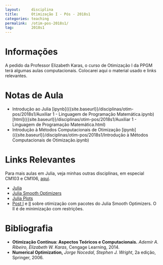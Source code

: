 ```yaml
---
layout:     disciplina
title:      Otimização I - Pós - 2018s1
categories: teaching
permalink:  /otim-pos-2018s1/
tag:        2018s1
---
```


# Informações

A pedido da Professor Elizabeth Karas, o curso de Otimização I da PPGM
terá algumas aulas computacionais. Colocarei aqui o material usado e
links relevantes. 

# Notas de Aula

- Introdução ao Julia
  [ipynb]({{site.baseurl}}/disciplinas/otim-pos/2018s1/Auxiliar 1 - Linguagem de Programação Matemática.ipynb)
  [html]({{site.baseurl}}/disciplinas/otim-pos/2018s1/Auxiliar 1 - Linguagem de Programação Matemática.html)
- Introdução à Métodos Computacionais de Otimização
  [ipynb]({{site.baseurl}}/disciplinas/otim-pos/2018s1/Introdução à Métodos Computacionais de Otimização.ipynb)

# Links Relevantes

Para mais aulas em Julia, veja minhas outras disciplinas, em especial
CM103 e CM106, [aqui]({{site.baseurl}}/br/teaching/).

- [Julia](http://julialang.org)
- [Julia Smooth Optimizers](https://juliasmoothoptimizers.github.io/)
- [Julia Plots](juliaplots.github.io)
- [Post I](http://abelsiqueira.github.io/blog/nlpmodelsjl-cutestjl-and-other-nonlinear-optimization-packages-on-julia/)
e
[II](http://abelsiqueira.github.io/blog/nlpmodelsjl-and-cutestjl-constrained-optimization/)
sobre otimização com pacotes do Julia Smooth Optimizers. O II é de
minimização com restrições.

# Bibliografia

- **Otimização Contínua: Aspectos Teóricos e Computacionais.**
  _Ademir A.  Ribeiro, Elizabeth W. Karas_,
  Cengage Learning, 2014.
- **Numerical Optimization,**
  _Jorge Nocedal, Stephen J. Wright_,
  2a edição, Springer, 2006.

